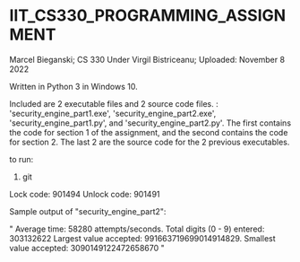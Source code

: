 # IIT_CS330_PROGRAMMING_ASSIGNMENT
Marcel Bieganski; CS 330 Under Virgil Bistriceanu; Uploaded: November 8 2022

Written in Python 3 in Windows 10.

Included are 2 executable files and 2 source code files. : 'security_engine_part1.exe', 'security_engine_part2.exe', 'security_engine_part1.py', and 'security_engine_part2.py'. The first contains the code for section 1 of the assignment, and the second contains the code for section 2. The last 2 are the source code for the 2 previous executables. 

to run:

1) git 



Lock code: 901494
Unlock code: 901491

Sample output of "security_engine_part2":

"
Average time: 58280 attempts/seconds. Total digits (0 - 9) entered: 303132622
Largest value accepted: 991663719699014914829. Smallest value accepted: 3090149122472658670
"
